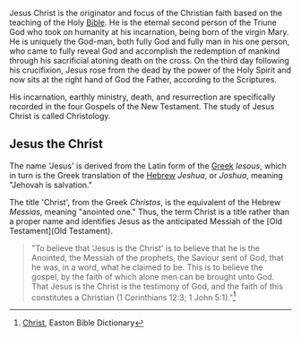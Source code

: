 Jesus Christ is the originator and focus of the Christian faith based on the teaching of the Holy [Bible](Bible). He is the eternal second person of the Triune God who took on humanity at his incarnation, being born of the virgin Mary. He is uniquely the God-man, both fully God and fully man in his one person, who came to fully reveal God and accomplish the redemption of mankind through his sacrificial atoning death on the cross. On the third day following his crucifixion, Jesus rose from the dead by the power of the Holy Spirit and now sits at the right hand of God the Father, according to the Scriptures.

His incarnation, earthly ministry, death, and resurrection are specifically recorded in the four Gospels of the New Testament. The study of Jesus Christ is called Christology.

## Jesus the Christ
The name 'Jesus' is derived from the Latin form of the [Greek](Greek) _Iesous_, which in turn is the Greek translation of the [Hebrew](Hebrew) _Jeshua_, or _Joshua_, meaning "Jehovah is salvation." 

The title 'Christ', from the Greek _Christos_, is the equivalent of the Hebrew _Messias_, meaning "anointed one." Thus, the term Christ is a title rather than a proper name and identifies Jesus as the anticipated Messiah of the [Old Testament](Old Testament).

> "To believe that 'Jesus is the Christ' is to believe that he is the Anointed, the Messiah of the prophets, the Saviour sent of God, that he was, in a word, what he claimed to be. This is to believe the gospel, by the faith of which alone men can be brought unto God. That Jesus is the Christ is the testimony of God, and the faith of this constitutes a Christian (1 Corinthians 12:3; 1 John 5:1)."[^1]

[^1]: [Christ](http://eastonsbibledictionary.com/c/christ.htm), Easton Bible Dictionary


